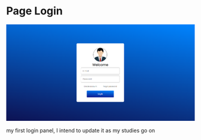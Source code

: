 <h1>Page Login</h1>

![alt text](https://github.com/Myul8330/page-login/blob/main/image/page-login.png)
<p>my first login panel, I intend to update it as my studies go on</p>

